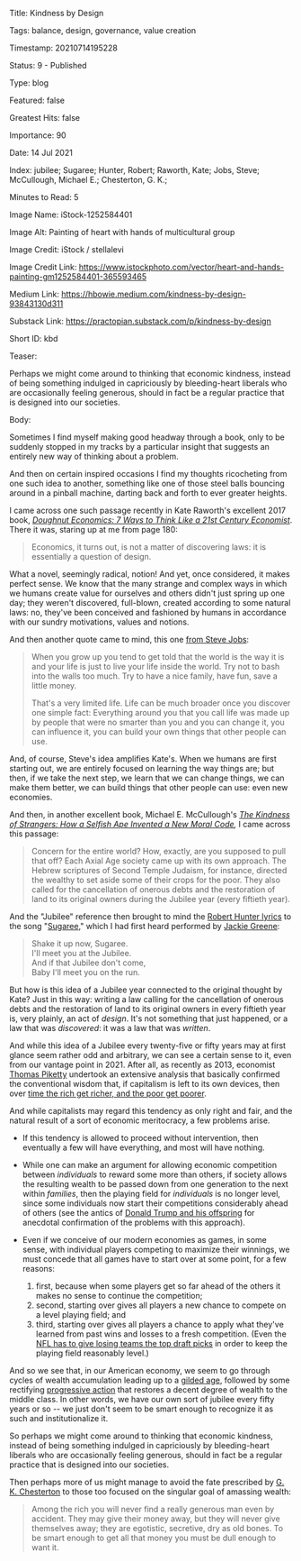 Title:  Kindness by Design

Tags:   balance, design, governance, value creation

Timestamp: 20210714195228

Status: 9 - Published

Type:   blog

Featured: false

Greatest Hits: false

Importance: 90

Date:   14 Jul 2021

Index:  jubilee; Sugaree; Hunter, Robert; Raworth, Kate; Jobs, Steve; McCullough, Michael E.; Chesterton, G. K.; 

Minutes to Read: 5

Image Name: iStock-1252584401

Image Alt: Painting of heart with hands of multicultural group

Image Credit: iStock / stellalevi

Image Credit Link: https://www.istockphoto.com/vector/heart-and-hands-painting-gm1252584401-365593465

Medium Link: https://hbowie.medium.com/kindness-by-design-93843130d311

Substack Link: https://practopian.substack.com/p/kindness-by-design

Short ID: kbd

Teaser:

Perhaps we might come around to thinking that economic kindness, instead of being something indulged in capriciously by bleeding-heart liberals who are occasionally feeling generous, should in fact be a regular practice that is designed into our societies.  


Body:

Sometimes I find myself making good headway through a book, only to be suddenly stopped in my tracks by a particular insight that suggests an entirely new way of thinking about a problem. 

And then on certain inspired occasions I find my thoughts ricocheting from one such idea to another, something like one of those steel balls bouncing around in a pinball machine, darting back and forth to ever greater heights. 

I came across one such passage recently in Kate Raworth's excellent 2017 book, *[Doughnut Economics: 7 Ways to Think Like a 21st Century Economist][raworth]*. There it was, staring up at me from page 180:

> Economics, it turns out, is not a matter of discovering laws: it is essentially a question of design. 

What a novel, seemingly radical, notion! And yet, once considered, it makes perfect sense. We know that the many strange and complex ways in which we humans create value for ourselves and others didn't just spring up one day; they weren't discovered, full-blown, created according to some natural laws: no, they've been conceived and fashioned by humans in accordance with our sundry motivations, values and notions. 

And then another quote came to mind, this one [from Steve Jobs][jobs]: 

> When you grow up you tend to get told that the world is the way it is and your life is just to live your life inside the world. Try not to bash into the walls too much. Try to have a nice family, have fun, save a little money. 
> 
> That's a very limited life. Life can be much broader once you discover one simple fact: Everything around you that you call life was made up by people that were no smarter than you and you can change it, you can influence it, you can build your own things that other people can use.

And, of course, Steve's idea amplifies Kate's. When we humans are first starting out, we are entirely focused on learning the way things are; but then, if we take the next step, we learn that we can change things, we can make them better, we can build things that other people can use: even new economies. 

And then, in another excellent book, Michael E. McCullough's  *[The Kindness of Strangers: How a Selfish Ape Invented a New Moral Code][mcc],* I came across this passage:

> Concern for the entire world? How, exactly, are you supposed to pull that off? Each Axial Age society came up with its own approach. The Hebrew scriptures of Second Temple Judaism, for instance, directed the wealthy to set aside some of their crops for the poor. They also called for the cancellation of onerous debts and the restoration of land to its original owners during the Jubilee year (every fiftieth year). 

And the "Jubilee" reference then brought to mind the [Robert Hunter lyrics][lyrics] to the song "[Sugaree][]," which I had first heard performed by [Jackie Greene][greene]:

> Shake it up now, Sugaree.  
> I'll meet you at the Jubilee.  
> And if that Jubilee don't come,  
> Baby I'll meet you on the run.

But how is this idea of a Jubilee year connected to the original thought by Kate? Just in this way: writing a law calling for the cancellation of onerous debts and the restoration of land to its original owners in every fiftieth year is, very plainly, an act of *design*. It's not something that just happened, or a law that was *discovered*: it was a law that was *written*. 

And while this idea of a Jubilee every twenty-five or fifty years may at first glance seem rather odd and arbitrary, we can see a certain sense to it, even from our vantage point in 2021. After all, as recently as 2013, economist [Thomas Piketty][pik] undertook an extensive analysis that basically confirmed the conventional wisdom that, if capitalism is left to its own devices, then over [time the rich get richer, and the poor get poorer][rich].  

And while capitalists may regard this tendency as only right and fair, and  the natural result of a sort of economic meritocracy, a few problems arise.

+ If this tendency is allowed to proceed without intervention, then eventually a few will have everything, and most will have nothing. 

+ While one can make an argument for allowing economic competition between *individuals* to reward some more than others, if society allows the resulting wealth to be passed down from one generation to the next within *families*, then the playing field for *individuals* is no longer level, since some individuals now start their competitions considerably ahead of others (see the antics of [Donald Trump and his offspring][trump] for anecdotal confirmation of the problems with this approach). 

+ Even if we conceive of our modern economies as games, in some sense, with individual players competing to maximize their winnings, we must concede that all games have to start over at some point, for a few reasons: 
	1. first, because when some players get so far ahead of the others it makes no sense to continue the competition; 
	2. second, starting over gives all players a new chance to compete on a level playing field; and 
	3. third, starting over gives all players a chance to apply what they've learned from past wins and losses to a fresh competition. (Even the [NFL has to give losing teams the top draft picks][nfl] in order to keep the playing field reasonably level.)

And so we see that, in our American economy, we seem to go through cycles of wealth accumulation leading up to a [gilded age][gilded], followed by some rectifying [progressive action][prog] that restores a decent degree of wealth to the middle class. In other words, we have our own sort of jubilee every fifty years or so -- we just don't seem to be smart enough to recognize it as such and institutionalize it. 

So perhaps we might come around to thinking that economic kindness, instead of being something indulged in capriciously by bleeding-heart liberals who are occasionally feeling generous, should in fact be a regular practice that is designed into our societies.  

Then perhaps more of us might manage to avoid the fate prescribed by [G. K. Chesterton][gk] to those too focused on the singular goal of amassing wealth:

> Among the rich you will never find a really generous man even by accident. They may give their money away, but they will never give themselves away; they are egotistic, secretive, dry as old bones. To be smart enough to get all that money you must be dull enough to want it. 


[gilded]: https://en.wikipedia.org/wiki/Gilded_Age

[jobs]: http://www.siliconvalleyhistorical.org/#!steve-jobs-film/c1x1c

[gk]: https://practopian.org/authors/g-k-chesterton.html

[greene]: http://www.jackiegreene.com

[mcc]: https://www.basicbooks.com/titles/michael-e-mccullough/the-kindness-of-strangers/9781541617520/

[nfl]: https://operations.nfl.com/journey-to-the-nfl/the-nfl-draft/the-rules-of-the-draft/

[prog]: https://en.wikipedia.org/wiki/Progressive_Era

[rich]: https://en.wikipedia.org/wiki/The_rich_get_richer_and_the_poor_get_poorer

[pik]: https://en.wikipedia.org/wiki/Capital_in_the_Twenty-First_Century

[raworth]: https://www.kateraworth.com

[lyrics]: http://artsites.ucsc.edu/gdead/agdl/sugaree.html

[sugaree]: https://music.apple.com/us/album/sugaree-live-at-p-n-e-coliseum-vancouver-b-c-5-17-74/1396306432?i=1396306449

[trump]: https://www.vanityfair.com/news/2021/07/eric-trump-election-night-votes
